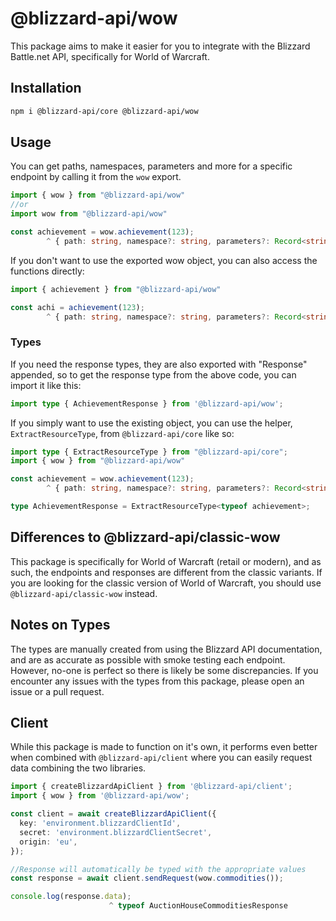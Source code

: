# @blizzard-api/wow

This package aims to make it easier for you to integrate with the Blizzard Battle.net API, specifically for World of Warcraft.

## Installation

```sh
npm i @blizzard-api/core @blizzard-api/wow
```

## Usage

You can get paths, namespaces, parameters and more for a specific endpoint by calling it from the `wow` export.

```ts
import { wow } from "@blizzard-api/wow"
//or
import wow from "@blizzard-api/wow"

const achievement = wow.achievement(123);
        ^ { path: string, namespace?: string, parameters?: Record<string, never> }
```

If you don't want to use the exported wow object, you can also access the functions directly:

```ts
import { achievement } from "@blizzard-api/wow"

const achi = achievement(123);
        ^ { path: string, namespace?: string, parameters?: Record<string, never> }
```

### Types

If you need the response types, they are also exported with "Response" appended, so to get the response type from the above code, you can import it like this:

```ts
import type { AchievementResponse } from '@blizzard-api/wow';
```

If you simply want to use the existing object, you can use the helper, `ExtractResourceType`, from `@blizzard-api/core` like so:

```ts
import type { ExtractResourceType } from "@blizzard-api/core";
import { wow } from "@blizzard-api/wow"

const achievement = wow.achievement(123);
        ^ { path: string, namespace?: string, parameters?: Record<string, never> }

type AchievementResponse = ExtractResourceType<typeof achievement>;
```

## Differences to @blizzard-api/classic-wow

This package is specifically for World of Warcraft (retail or modern), and as such, the endpoints and responses are different from the classic variants. If you are looking for the classic version of World of Warcraft, you should use `@blizzard-api/classic-wow` instead.

## Notes on Types

The types are manually created from using the Blizzard API documentation, and are as accurate as possible with smoke testing each endpoint. However, no-one is perfect so there is likely be some discrepancies. If you encounter any issues with the types from this package, please open an issue or a pull request.

## Client

While this package is made to function on it's own, it performs even better when combined with `@blizzard-api/client` where you can easily request data combining the two libraries.

```ts
import { createBlizzardApiClient } from '@blizzard-api/client';
import { wow } from '@blizzard-api/wow';

const client = await createBlizzardApiClient({
  key: 'environment.blizzardClientId',
  secret: 'environment.blizzardClientSecret',
  origin: 'eu',
});

//Response will automatically be typed with the appropriate values
const response = await client.sendRequest(wow.commodities());

console.log(response.data);
                      ^ typeof AuctionHouseCommoditiesResponse
```
